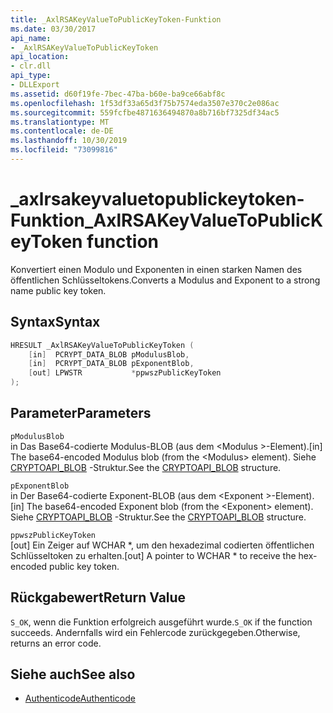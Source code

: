 ```yaml
---
title: _AxlRSAKeyValueToPublicKeyToken-Funktion
ms.date: 03/30/2017
api_name:
- _AxlRSAKeyValueToPublicKeyToken
api_location:
- clr.dll
api_type:
- DLLExport
ms.assetid: d60f19fe-7bec-47ba-b60e-ba9ce66abf8c
ms.openlocfilehash: 1f53df33a65d3f75b7574eda3507e370c2e086ac
ms.sourcegitcommit: 559fcfbe4871636494870a8b716bf7325df34ac5
ms.translationtype: MT
ms.contentlocale: de-DE
ms.lasthandoff: 10/30/2019
ms.locfileid: "73099816"
---
```

# <a name="_axlrsakeyvaluetopublickeytoken-function"></a><span data-ttu-id="61819-102">\_axlrsakeyvaluetopublickeytoken-Funktion</span><span class="sxs-lookup"><span data-stu-id="61819-102">\_AxlRSAKeyValueToPublicKeyToken function</span></span>

<span data-ttu-id="61819-103">Konvertiert einen Modulo und Exponenten in einen starken Namen des öffentlichen Schlüsseltokens.</span><span class="sxs-lookup"><span data-stu-id="61819-103">Converts a Modulus and Exponent to a strong name public key token.</span></span>  
  
## <a name="syntax"></a><span data-ttu-id="61819-104">Syntax</span><span class="sxs-lookup"><span data-stu-id="61819-104">Syntax</span></span>  
  
```cpp  
HRESULT _AxlRSAKeyValueToPublicKeyToken (  
    [in]  PCRYPT_DATA_BLOB pModulusBlob,  
    [in]  PCRYPT_DATA_BLOB pExponentBlob,  
    [out] LPWSTR           *ppwszPublicKeyToken  
);  
```  
  
## <a name="parameters"></a><span data-ttu-id="61819-105">Parameter</span><span class="sxs-lookup"><span data-stu-id="61819-105">Parameters</span></span>  
 `pModulusBlob`  
 <span data-ttu-id="61819-106">in Das Base64-codierte Modulus-BLOB (aus dem \<Modulus >-Element).</span><span class="sxs-lookup"><span data-stu-id="61819-106">[in] The base64-encoded Modulus blob (from the \<Modulus> element).</span></span>  <span data-ttu-id="61819-107">Siehe [CRYPTOAPI_BLOB](/windows/win32/api/dpapi/ns-dpapi-crypt_integer_blob) -Struktur.</span><span class="sxs-lookup"><span data-stu-id="61819-107">See the [CRYPTOAPI_BLOB](/windows/win32/api/dpapi/ns-dpapi-crypt_integer_blob) structure.</span></span>  
  
 `pExponentBlob`  
 <span data-ttu-id="61819-108">in Der Base64-codierte Exponent-BLOB (aus dem \<Exponent >-Element).</span><span class="sxs-lookup"><span data-stu-id="61819-108">[in] The base64-encoded Exponent blob (from the \<Exponent> element).</span></span> <span data-ttu-id="61819-109">Siehe [CRYPTOAPI_BLOB](/windows/win32/api/dpapi/ns-dpapi-crypt_integer_blob) -Struktur.</span><span class="sxs-lookup"><span data-stu-id="61819-109">See the [CRYPTOAPI_BLOB](/windows/win32/api/dpapi/ns-dpapi-crypt_integer_blob) structure.</span></span>  
  
 `ppwszPublicKeyToken`  
 <span data-ttu-id="61819-110">[out] Ein Zeiger auf WCHAR \*, um den hexadezimal codierten öffentlichen Schlüsseltoken zu erhalten.</span><span class="sxs-lookup"><span data-stu-id="61819-110">[out] A pointer to WCHAR \* to receive the hex-encoded public key token.</span></span>  
  
## <a name="return-value"></a><span data-ttu-id="61819-111">Rückgabewert</span><span class="sxs-lookup"><span data-stu-id="61819-111">Return Value</span></span>  
 <span data-ttu-id="61819-112">`S_OK`, wenn die Funktion erfolgreich ausgeführt wurde.</span><span class="sxs-lookup"><span data-stu-id="61819-112">`S_OK` if the function succeeds.</span></span> <span data-ttu-id="61819-113">Andernfalls wird ein Fehlercode zurückgegeben.</span><span class="sxs-lookup"><span data-stu-id="61819-113">Otherwise, returns an error code.</span></span>  
  
## <a name="see-also"></a><span data-ttu-id="61819-114">Siehe auch</span><span class="sxs-lookup"><span data-stu-id="61819-114">See also</span></span>

- [<span data-ttu-id="61819-115">Authenticode</span><span class="sxs-lookup"><span data-stu-id="61819-115">Authenticode</span></span>](index.md)
